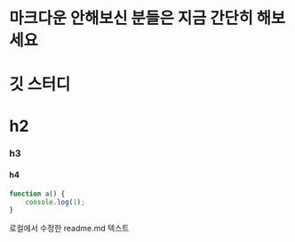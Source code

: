 # 마크다운 안해보신 분들은 지금 간단히 해보세요
# 깃 스터디

# h2
### h3
#### h4



```javascript
function a() {
    console.log(1);
}
```
로컬에서 수정한 readme.md 텍스트